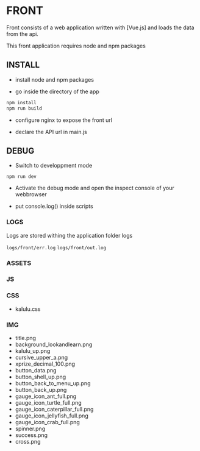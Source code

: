 # FRONT


Front consists of a web application written with [Vue.js] and loads the data from the api.
 
This front application requires 
node and npm packages



## INSTALL
 
- install node and npm packages

- go inside the directory of the app

```bash
npm install
npm run build
```

- configure nginx to expose the front url


- declare the API url in  main.js


## DEBUG

- Switch to developpment mode 
```
npm run dev 
```

- Activate the debug mode and open the inspect console of your webbrowser

- put console.log() inside scripts


### LOGS

Logs are stored withing the application folder logs

`logs/front/err.log`
`logs/front/out.log`

### ASSETS

### JS

### CSS

- kalulu.css

### IMG

- title.png
- background_lookandlearn.png
- kalulu_up.png
- cursive_upper_a.png
- xprize_decimal_100.png
- button_data.png
- button_shell_up.png
- button_back_to_menu_up.png
- button_back_up.png
- gauge_icon_ant_full.png
- gauge_icon_turtle_full.png
- gauge_icon_caterpillar_full.png
- gauge_icon_jellyfish_full.png
- gauge_icon_crab_full.png
- spinner.png
- success.png
- cross.png